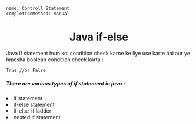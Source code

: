 ```ngMeta
name: Controll Statement
completionMethod: manual
```
<h1 style="text-align: center;">Java if-else</h1>
Java if statement hum koi condition check karne ke liye use karte hai aur ye hmesha boolean condition check karta :

```
True //or False
```
<h5>There are various types of if statement in java : </h5>
	<li>if statement</li>
	<li>if-else statement</li>
	<li>if-else-if ladder</li>
	<li>nested if statement</li>


